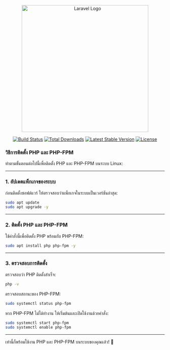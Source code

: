 <p align="center"><a href="https://laravel.com" target="_blank"><img src="https://raw.githubusercontent.com/laravel/art/master/logo-lockup/5%20SVG/2%20CMYK/1%20Full%20Color/laravel-logolockup-cmyk-red.svg" width="400" alt="Laravel Logo"></a></p>

<p align="center">
<a href="https://github.com/laravel/framework/actions"><img src="https://github.com/laravel/framework/workflows/tests/badge.svg" alt="Build Status"></a>
<a href="https://packagist.org/packages/laravel/framework"><img src="https://img.shields.io/packagist/dt/laravel/framework" alt="Total Downloads"></a>
<a href="https://packagist.org/packages/laravel/framework"><img src="https://img.shields.io/packagist/v/laravel/framework" alt="Latest Stable Version"></a>
<a href="https://packagist.org/packages/laravel/framework"><img src="https://img.shields.io/packagist/l/laravel/framework" alt="License"></a>
</p>

### วิธีการติดตั้ง PHP และ PHP-FPM

ทำตามขั้นตอนต่อไปนี้เพื่อติดตั้ง PHP และ PHP-FPM บนระบบ Linux:

---

### 1. อัปเดตแพ็กเกจของระบบ
ก่อนติดตั้งซอฟต์แวร์ ให้ตรวจสอบว่าแพ็กเกจในระบบเป็นเวอร์ชันล่าสุด:
```bash
sudo apt update
sudo apt upgrade -y
```

---

### 2. ติดตั้ง PHP และ PHP-FPM
ใช้คำสั่งนี้เพื่อติดตั้ง PHP พร้อมกับ PHP-FPM:
```bash
sudo apt install php php-fpm -y
```

---

### 3. ตรวจสอบการติดตั้ง
ตรวจสอบว่า PHP ติดตั้งสำเร็จ:
```bash
php -v
```

ตรวจสอบสถานะของ PHP-FPM:
```bash
sudo systemctl status php-fpm
```

หาก PHP-FPM ไม่ได้ทำงาน ให้เริ่มต้นและเปิดใช้งานด้วยคำสั่ง:
```bash
sudo systemctl start php-fpm
sudo systemctl enable php-fpm
```

---

เท่านี้ก็พร้อมใช้งาน PHP และ PHP-FPM บนระบบของคุณแล้ว! 🚀